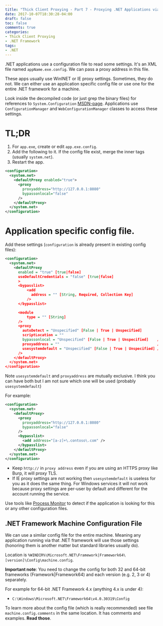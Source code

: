 ```yaml
---
title: "Thick Client Proxying - Part 7 - Proxying .NET Applications via Config File"
date: 2017-10-07T18:30:28-04:00
draft: false
toc: false
comments: true
categories:
- Thick Client Proxying
- .NET Framework
tags:
- .NET
---
```


.NET applications use a configuration file to read some settings. It's an XML
file named `appName.exe.config`. We can pass a proxy address in this file.

These apps usually use WinINET or IE proxy settings. Sometimes, they do not. We
can either use an application specific config file or use one for the entire
.NET framework for a machine.

Look inside the decompiled code (or just grep the binary files) for references
to `System.Configuration` [MSDN-page][system-configuration-msdn]. Applications
use `ConfigurationManager` and `WebConfigurationManager` classes to access these
settings.

<!-- links -->
[system-configuration-msdn]: https://msdn.microsoft.com/en-us/library/system.configuration.configuration(v=vs.110).aspx
[procmon-link]: https://docs.microsoft.com/en-us/sysinternals/downloads/procmon

<!--more-->

# TL;DR

1. For `app.exe`, create or edit `app.exe.config`.
2. Add the following to it. If the config file exist, merge the inner tags
   (usually `system.net`).
3. Restart the app.

```xml
<configuration>
  <system.net>
    <defaultProxy enabled="true">
      <proxy
        proxyaddress="http://127.0.0.1:8080"
        bypassonlocal="false"
      />
    </defaultProxy>
  </system.net>
</configuration>
```

# Application specific config file.
Add these settings (`configuration` is already present in existing config files):

``` xml
<configuration>
  <system.net>
    <defaultProxy
      enabled = "true" [true|false]
      useDefaultCredentials = "false" [true|false]
      >
      <bypasslist>
          <add
            address = "" [String, Required, Collection Key]
          />
      </bypasslist>

      <module
          type = "" [String]
      />
      <proxy
        autoDetect = "Unspecified" [False | True | Unspecified]
        scriptLocation = ""
        bypassonlocal = "Unspecified" [False | True | Unspecified]    // whitelist
        proxyaddress = ""                                             // proxy address
        usesystemdefault = "Unspecified" [False | True | Unspecified] // IE proxy settings
      />
    </defaultProxy>
  </system.net>
</configuration>
```

Note `usesystemdefault` and `proxyaddress` are mutually exclusive. I think you
can have both but I am not sure which one will be used (probably
`usesystemdefault`)

For example: 

``` xml
<configuration>
  <system.net>
    <defaultProxy>
      <proxy
        proxyaddress="http://127.0.0.1:8080"
        bypassonlocal="false"
      />
      <bypasslist>
        <add address="[a-z]+\.contoso\.com" />
      </bypasslist>
    </defaultProxy>
  </system.net>
</configuration>
```

- Keep `http://` in `proxy address` even if you are using an HTTPS proxy like
  Burp, it will proxy TLS.
- If IE proxy settings are not working then `usesystemdefault` is useless for
  you as it does the same thing. For Windows services it will not work because
  proxy settings are per-user by default and different for the account running
  the service.

Use tools like [Process Monitor][procmon-link] to detect if the application is
looking for this or any other configuration files.

## .NET Framework Machine Configuration File
We can use a similar config file for the entire machine. Meaning any application
running via that .NET framework will use those settings (honoring them is
another matter but standard libraries usually do).

Location is `%WINDIR%\Microsoft.NET\Framework|Framework64\[version]\Config\machine.config`.

**Important note**: You need to change the config for both 32 and 64-bit
frameworks (Framework|Framework64) and each version (e.g. 2, 3 or 4) separately.

For example for 64-bit .NET Framework 4.x (anything 4.x is under 4):

- `C:\Windows\Microsoft.NET\Framework64\v4.0.30319\Config`

To learn more about the config file (which is really recommended) see file
`machine.config.comments` in the same location. It has comments and examples.
**Read those**.
